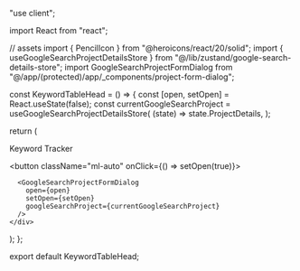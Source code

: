 "use client";

import React from "react";

// assets
import { PencilIcon } from "@heroicons/react/20/solid";
import { useGoogleSearchProjectDetailsStore } from "@/lib/zustand/google-search-details-store";
import GoogleSearchProjectFormDialog from "@/app/(protected)/app/_components/project-form-dialog";

const KeywordTableHead = () => {
  const [open, setOpen] = React.useState(false);
  const currentGoogleSearchProject = useGoogleSearchProjectDetailsStore(
    (state) => state.ProjectDetails,
  );

  return (
    <div className="w-full mb-6 flex items-center border-b border-gray-200 ">
      <p className="mb-2 text-2xl leading-8 font-medium text-gray-800">
        Keyword Tracker
      </p>
      <button className="ml-auto" onClick={() => setOpen(true)}>
        <PencilIcon className=" h-4 w-4 text-gray-400" />
      </button>

      <GoogleSearchProjectFormDialog
        open={open}
        setOpen={setOpen}
        googleSearchProject={currentGoogleSearchProject}
      />
    </div>
  );
};

export default KeywordTableHead;
